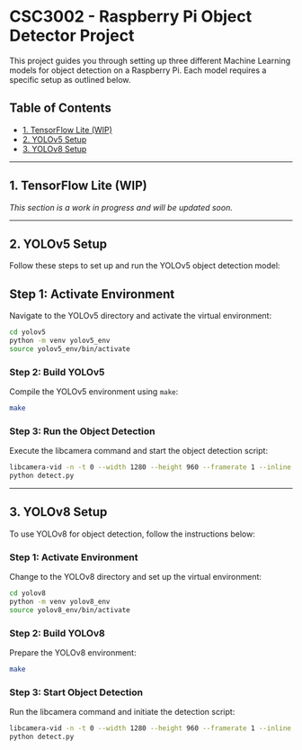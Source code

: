# CSC3002 - Raspberry Pi Object Detector Project

This project guides you through setting up three different Machine Learning models for object detection on a Raspberry Pi. Each model requires a specific setup as outlined below.

## Table of Contents
- [1. TensorFlow Lite (WIP)](#1-tensorflow-lite-wip)
- [2. YOLOv5 Setup](#2-yolov5-setup)
- [3. YOLOv8 Setup](#3-yolov8-setup)

---

## 1. TensorFlow Lite (WIP)
*This section is a work in progress and will be updated soon.*

---

## 2. YOLOv5 Setup

Follow these steps to set up and run the YOLOv5 object detection model:

## Step 1: Activate Environment
Navigate to the YOLOv5 directory and activate the virtual environment:
```bash
cd yolov5
python -m venv yolov5_env
source yolov5_env/bin/activate
```


### Step 2: Build YOLOv5
Compile the YOLOv5 environment using `make`:

```bash
make
```
### Step 3: Run the Object Detection
Execute the libcamera command and start the object detection script:
```bash
libcamera-vid -n -t 0 --width 1280 --height 960 --framerate 1 --inline --listen -o tcp://127.0.0.1:8888
python detect.py
```
---

## 3. YOLOv8 Setup

To use YOLOv8 for object detection, follow the instructions below:

### Step 1: Activate Environment
Change to the YOLOv8 directory and set up the virtual environment:
```bash
cd yolov8
python -m venv yolov8_env
source yolov8_env/bin/activate
```
### Step 2: Build YOLOv8
Prepare the YOLOv8 environment:
```bash
make
```
### Step 3: Start Object Detection
Run the libcamera command and initiate the detection script:
```bash
libcamera-vid -n -t 0 --width 1280 --height 960 --framerate 1 --inline --listen -o tcp://127.0.0.1:8888
python detect.py
```

